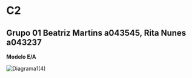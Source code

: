 # C2

## Grupo 01 Beatriz Martins a043545, Rita Nunes a043237

**Modelo E/A**

![Diagrama1(4)](https://github.com/TCM23-SIBD-G01/TCM23-SIBD-G01/assets/153848864/b2e8f2a4-cbcf-447f-8454-4ed0c3b9e27f)

